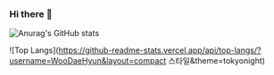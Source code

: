 ### Hi there 👋

![Anurag's GitHub stats](https://github-readme-stats.vercel.app/api?username=WooDaeHyun&show_icons=true&theme=tokyonight)

![Top Langs](https://github-readme-stats.vercel.app/api/top-langs/?username=WooDaeHyun&layout=compact 스타일&theme=tokyonight)
